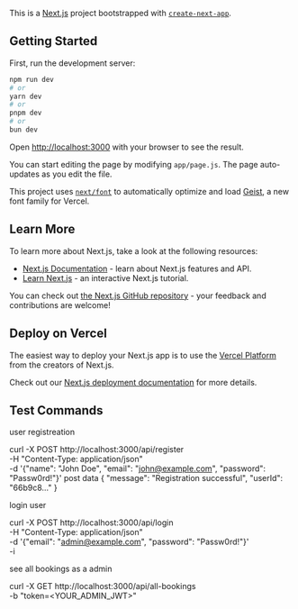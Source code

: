 This is a [Next.js](https://nextjs.org) project bootstrapped with [`create-next-app`](https://github.com/vercel/next.js/tree/canary/packages/create-next-app).

## Getting Started

First, run the development server:

```bash
npm run dev
# or
yarn dev
# or
pnpm dev
# or
bun dev
```

Open [http://localhost:3000](http://localhost:3000) with your browser to see the result.

You can start editing the page by modifying `app/page.js`. The page auto-updates as you edit the file.

This project uses [`next/font`](https://nextjs.org/docs/app/building-your-application/optimizing/fonts) to automatically optimize and load [Geist](https://vercel.com/font), a new font family for Vercel.

## Learn More

To learn more about Next.js, take a look at the following resources:

- [Next.js Documentation](https://nextjs.org/docs) - learn about Next.js features and API.
- [Learn Next.js](https://nextjs.org/learn) - an interactive Next.js tutorial.

You can check out [the Next.js GitHub repository](https://github.com/vercel/next.js) - your feedback and contributions are welcome!

## Deploy on Vercel

The easiest way to deploy your Next.js app is to use the [Vercel Platform](https://vercel.com/new?utm_medium=default-template&filter=next.js&utm_source=create-next-app&utm_campaign=create-next-app-readme) from the creators of Next.js.

Check out our [Next.js deployment documentation](https://nextjs.org/docs/app/building-your-application/deploying) for more details.




## Test Commands 

user registreation 


curl -X POST http://localhost:3000/api/register \
  -H "Content-Type: application/json" \
  -d '{"name": "John Doe", "email": "john@example.com", "password": "Passw0rd!"}'
post data 
{
  "message": "Registration successful",
  "userId": "66b9c8..."
}


login user

curl -X POST http://localhost:3000/api/login \
  -H "Content-Type: application/json" \
  -d '{"email": "admin@example.com", "password": "Passw0rd!"}' \
  -i

see all bookings  as a admin 

curl -X GET http://localhost:3000/api/all-bookings \
  -b "token=<YOUR_ADMIN_JWT>"
